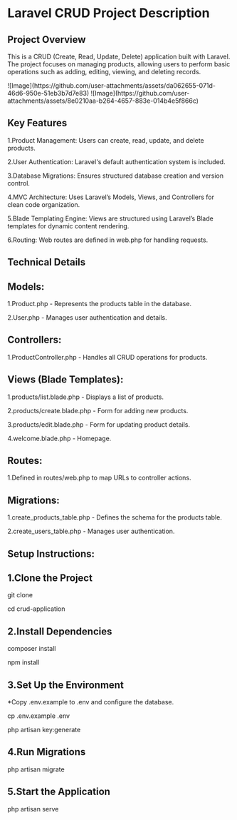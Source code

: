 <h1>Laravel CRUD Project Description </h1>
<h2>Project Overview</h2>
<p></p>This is a CRUD (Create, Read, Update, Delete) application built with Laravel. The project focuses on managing products, allowing users to perform basic operations such as adding, editing, viewing, and deleting records.</p>
![Image](https://github.com/user-attachments/assets/da062655-071d-46d6-950e-51eb3b7d7e83)
![Image](https://github.com/user-attachments/assets/8e0210aa-b264-4657-883e-014b4e5f866c)

<h2>Key Features</h2>
<p>1.Product Management: Users can create, read, update, and delete products.</p>
<p>2.User Authentication: Laravel's default authentication system is included.</p>
<p>3.Database Migrations: Ensures structured database creation and version control.</p>
<p>4.MVC Architecture: Uses Laravel’s Models, Views, and Controllers for clean code organization.</p>
<p>5.Blade Templating Engine: Views are structured using Laravel’s Blade templates for dynamic content rendering.</p>
<p>6.Routing: Web routes are defined in web.php for handling requests.</p>

<h2>Technical Details</h2>
<h2>Models:</h2>
<p>1.Product.php - Represents the products table in the database.</p>
<p>2.User.php - Manages user authentication and details.</p>

<h2>Controllers:</h2>
<p>1.ProductController.php - Handles all CRUD operations for products.</p>

<h2>Views (Blade Templates):</h2>
<p>1.products/list.blade.php - Displays a list of products.</p>
<p>2.products/create.blade.php - Form for adding new products.</p>
<p>3.products/edit.blade.php - Form for updating product details.</p>
<p>4.welcome.blade.php - Homepage.</p>

<h2>Routes:</h2>
<p>1.Defined in routes/web.php to map URLs to controller actions.</p>

<h2>Migrations:</h2>
<p>1.create_products_table.php - Defines the schema for the products table.</p>
<p>2.create_users_table.php - Manages user authentication.</p>

<h2>Setup Instructions:</h2>
<h2>1.Clone the Project</h2>
  <p>git clone <repository_url></p>
  <p> cd crud-application</p>
  
<h2>2.Install Dependencies</h2>
  <p>composer install</p>
  <p>npm install</p>
  
<h2>3.Set Up the Environment</h2>
 <p>*Copy .env.example to .env and configure the database.</p>
  <p>cp .env.example .env</p>
  <p> php artisan key:generate</p>
  
<h2>4.Run Migrations</h2>
  <p>php artisan migrate</p>
  
<h2>5.Start the Application</h2>
  <p>php artisan serve</p>
